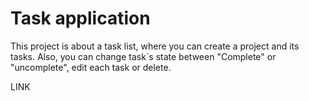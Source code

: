# Task application

This project is about a task list, where you can create a project and its tasks. Also, you can change task´s state between "Complete" or "uncomplete", edit each task or delete.

LINK
